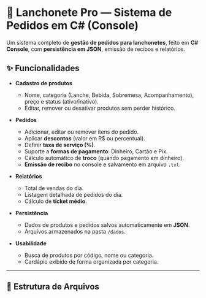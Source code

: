 # 🍔 Lanchonete Pro — Sistema de Pedidos em C# (Console)

Um sistema completo de **gestão de pedidos para lanchonetes**, feito em **C# Console**, com **persistência em JSON**, emissão de recibos e relatórios.  

## ✨ Funcionalidades

- **Cadastro de produtos**
  - Nome, categoria (Lanche, Bebida, Sobremesa, Acompanhamento), preço e status (ativo/inativo).
  - Editar, remover ou desativar produtos sem perder histórico.

- **Pedidos**
  - Adicionar, editar ou remover itens do pedido.
  - Aplicar **descontos** (valor em R$ ou percentual).
  - Definir **taxa de serviço (%)**.
  - Suporte a **formas de pagamento**: Dinheiro, Cartão e Pix.
  - Cálculo automático de **troco** (quando pagamento em dinheiro).
  - **Emissão de recibo** no console e salvamento em arquivo `.txt`.

- **Relatórios**
  - Total de vendas do dia.
  - Listagem detalhada de pedidos do dia.
  - Cálculo de **ticket médio**.

- **Persistência**
  - Dados de produtos e pedidos salvos automaticamente em **JSON**.
  - Arquivos armazenados na pasta `/dados`.

- **Usabilidade**
  - Busca de produtos por código, nome ou categoria.
  - Cardápio exibido de forma organizada por categoria.

---

## 📂 Estrutura de Arquivos

